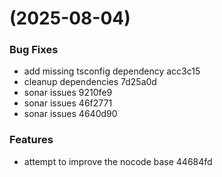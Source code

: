 #  (2025-08-04)


### Bug Fixes

* add missing tsconfig dependency acc3c15
* cleanup dependencies 7d25a0d
* sonar issues 9210fe9
* sonar issues 46f2771
* sonar issues 4640d90


### Features

* attempt to improve the nocode base 44684fd



